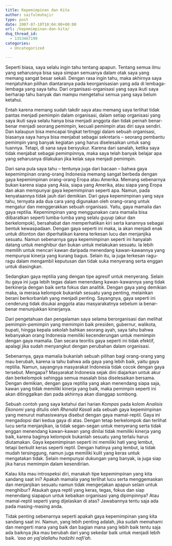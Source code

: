 ```yaml
---
title: Kepemimpinan dan Kita
author: saifulmuhajir
type: post
date: 2007-07-10T10:04:00+00:00
url: /kepemimpinan-dan-kita/
dsq_thread_id:
  - 1353467199
categories:
  - Uncategorized

---
```

Seperti biasa, saya selalu ingin tahu tentang apapun. Tentang semua ilmu yang seharusnya bisa saya simpan semuanya dalam otak saya yang memang sangat besar sekali. Dengan rasa ingin tahu, maka akhirnya saya menjatuhkan pilihan diantaranya pada keorganisasian yang ada di lembaga-lembaga yang saya tahu. Dari organisasi-organisasi yang saya ikuti saya berharap tahu banyak dan mampu mengetahui semua yang saya belum ketahui.

Entah karena memang sudah takdir saya atau memang saya terlihat tidak pantas menjadi pemimpin dalam organisasi, dalam setiap organisasi yang saya ikuti saya selalu hanya bisa menjadi anggota dan tidak pernah benar-benar menjadi seorang pemimpin, kecuali pemimpin atas diri saya sendiri. Dan kalaupun bisa mencapai tingkat tertinggi dalam sebuah organisasi, biasanya saya hanya bisa menjabat sebagai sekretaris – seorang pembantu pemimpin yang banyak kegiatan yang harus diselesaikan untuk sang tuannya. Tetapi, di sana saya bersyukur. Karena dari sanalah, ketika saya tidak menjabat sebagai pemimpinnya, maka saya telah banyak belajar apa yang seharusnya dilakukan jika kelak saya menjadi pemimpin.

Dari sana pula saya tahu – tentunya juga dari bacaan – bahwa gaya kepemimpinan orang-orang Indonesia memang sangat berbeda dengan gaya kepemimpinan orang-orang Eropa atau Amerika. Memang sebenarnya bukan karena siapa yang Asia, siapa yang Amerika, atau siapa yang Eropa dan akan mempunyai gaya kepemimpinan seperti apa. Namun, pada kenyataannya tidak jauh dari demikian. Dari gaya kepemimpinan yang saya tahu, ternyata ada dua cara yang digunakan oleh orang-orang untuk mengatur dan menggerakkan sebuah organisasi. Yaitu, gaya mamalia dan gaya reptilia. Kepemimpinan yang menggunakan cara mamalia bisa diibaratkan seperti lumba-lumba yang selalu guyup (akur dan berkelompok), bersahabat dan memperhatikan kiri serta kanannya sebagai bentuk kewaspadaan. Dengan gaya seperti ini maka, ia akan menjadi enak untuk ditonton dan diperhatikan karena terkesan lucu dan menjanjika sesuatu. Namun sebenarnya gaya kepemimpinan seperti ini hanyalah datang untuk menghibur dan bukan untuk melakukan sesuatu. Ia lebih memilih untuk mencari kawan daripada menendang kawan-kawannya yang mempunyai kinerja yang kurang bagus. Selain itu, ia juga terkesan ragu-ragu dalam mengambil keputusan dan tidak suka menyerang serta enggan untuk diasingkan.

Sedangkan gaya reptilia yang dengan tipe agresif untuk menyerang. Selain itu gaya ini juga lebih tegas dalam menendang kawan-kawannya yang tidak berkinerja dengan baik serta fokus dan analitik. Dengan gaya yang demikian maka, ia merasa kelompok bukanlah sesuatu yang penting, melainkan berani berkorbanlah yang menjadi penting. Sayangnya, gaya seperti ini cenderung tidak disukai anggota atau masyarakatnya sebelum ia benar-benar menunjukkan kinerjanya. 

Dari pengetahuan dan pengalaman saya selama berorganisasi dan melihat pemimpin-pemimpin yang memimpin baik presiden, gubernur, walikota, bupati, hingga kepala sekolah bahkan seorang ayah, saya tahu bahwa kebanyakan orang Indonesia memiliki kecenderungan untuk memimpin dengan gaya mamalia. Dan secara teoritis gaya seperti ini tidak efektif, apalagi jika sudah menyangkut dengan perubahan dalam organisasi.

Sebenarnya, gaya mamalia bukanlah sebuah pilihan bagi orang-orang yang mau berubah, karena ia tahu bahwa ada gaya yang lebih baik, yaitu gaya reptilia. Namun, sayangnya masyarakat Indonesia tidak cocok dengan gaya tersebut. Mengapa? Masyarakat Indonesia sejak dini diajarkan untuk akur dan berkelompok sehingga semua masalah bisa diselesaikan bersama. Dengan demikian, dengan gaya reptilia yang akan menendang siapa saja, kawan yang tidak memiliki kinerja yang baik, maka pemimpin seperti ini akan ditinggalkan dan pada akhirnya akan dianggap sombong.

Sebuah contoh yang saya ketahui dari harian _Kompas_ pada kolom _Analisis Ekonomi_ yang ditulis oleh _Rhenald Kasali_ ada sebuah gaya kepemimpinan yang menurut mahasiswanya disebut dengan gaya mamal-reptil. Gaya ini mengadopsi dari kedua gaya di atas. Dengan tetap berkelompok dan terlihat lucu serta menjanjikan, ia tidak segan-segan untuk menyerang serta tidak enggan menendang kawan-kawan yang dinilai tidak memiliki kinerja yang baik, karena baginya kelompok bukanlah sesuatu yang terlalu harus diutamakan. Gaya kepemimpinan seperti ini memiliki hati yang lembut, tetapi berkulit keras seperti reptil. Dengan hatinya yang lembut, ia tidak mudah tersinggung, namun juga memiliki kulit yang keras untuk mengatakan tidak. Selain mempunyai dukungan yang banyak, ia juga siap jika harus memimpin dalam kesendirian.

Kalau kita mau introspeksi diri, manakah tipe kepemimpinan yang kita sandang saat ini? Apakah mamalia yang terlihat lucu serta menggemaskan dan menjanjikan sesuatu namun tidak mengerjakan apapun selain untuk menghibur? Ataukah gaya reptil yang keras, tegas, fokus dan siap menendang siapapun untuk kebaikan organisasi yang dipimpinnya? Atau mamal-reptil seperti yang dijelaskan di atas? Jawabannya tentu saja ada pada masing-masing anda.

Tidak penting sebenarnya seperti apakah gaya kepemimpinan yang kita sandang saat ini. Namun, yang lebih penting adalah, jika sudah memahami dan mengerti mana yang baik dan bagian mana yang lebih baik tentu saja ada baiknya jika mau berubah dari yang sekedar baik untuk menjadi lebih baik. _‘asa an yaj’alallahu hadzihi nafi’ah._
